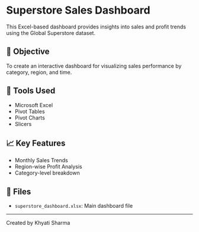 # Superstore Sales Dashboard

This Excel-based dashboard provides insights into sales and profit trends using the Global Superstore dataset.

## 📌 Objective
To create an interactive dashboard for visualizing sales performance by category, region, and time.

## 🧰 Tools Used
- Microsoft Excel
- Pivot Tables
- Pivot Charts
- Slicers

## 📈 Key Features
- Monthly Sales Trends
- Region-wise Profit Analysis
- Category-level breakdown

## 📁 Files
- `superstore_dashboard.xlsx`: Main dashboard file

---
Created by Khyati Sharma
